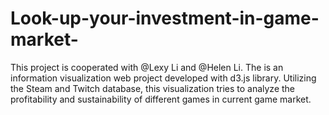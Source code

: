 # Look-up-your-investment-in-game-market-
This project is cooperated with @Lexy Li and @Helen Li. The is an information visualization web project developed with d3.js library. Utilizing the Steam and Twitch database, this visualization tries to analyze the profitability and sustainability of different games in current game market.
